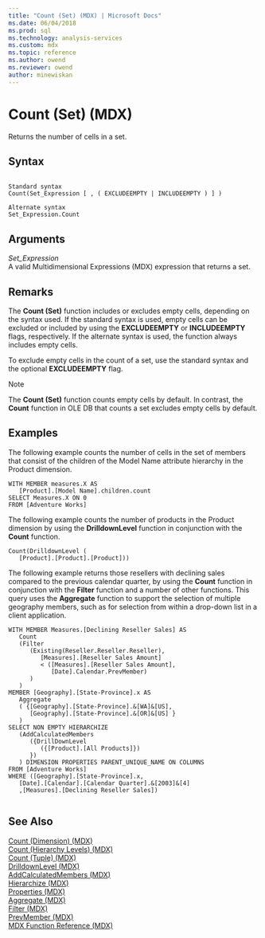 ```yaml
---
title: "Count (Set) (MDX) | Microsoft Docs"
ms.date: 06/04/2018
ms.prod: sql
ms.technology: analysis-services
ms.custom: mdx
ms.topic: reference
ms.author: owend
ms.reviewer: owend
author: minewiskan
---
```

# Count (Set) (MDX)


  Returns the number of cells in a set.  
  
## Syntax  
  
```  
  
Standard syntax  
Count(Set_Expression [ , ( EXCLUDEEMPTY | INCLUDEEMPTY ) ] )  
  
Alternate syntax  
Set_Expression.Count  
```  
  
## Arguments  
 *Set_Expression*  
 A valid Multidimensional Expressions (MDX) expression that returns a set.  
  
## Remarks  
 The **Count (Set)** function includes or excludes empty cells, depending on the syntax used. If the standard syntax is used, empty cells can be excluded or included by using the **EXCLUDEEMPTY** or **INCLUDEEMPTY** flags, respectively. If the alternate syntax is used, the function always includes empty cells.  
  
 To exclude empty cells in the count of a set, use the standard syntax and the optional **EXCLUDEEMPTY** flag.  
  
> [!NOTE]  
>  The **Count (Set)** function counts empty cells by default. In contrast, the **Count** function in OLE DB that counts a set excludes empty cells by default.  
  
## Examples  
 The following example counts the number of cells in the set of members that consist of the children of the Model Name attribute hierarchy in the Product dimension.  
  
```  
WITH MEMBER measures.X AS  
   [Product].[Model Name].children.count   
SELECT Measures.X ON 0  
FROM [Adventure Works]  
```  
  
 The following example counts the number of products in the Product dimension by using the **DrilldownLevel** function in conjunction with the **Count** function.  
  
```  
Count(DrilldownLevel (   
   [Product].[Product].[Product]))  
```  
  
 The following example returns those resellers with declining sales compared to the previous calendar quarter, by using the **Count** function in conjunction with the **Filter** function and a number of other functions. This query uses the **Aggregate** function to support the selection of multiple geography members, such as for selection from within a drop-down list in a client application.  
  
```  
WITH MEMBER Measures.[Declining Reseller Sales] AS  
   Count  
   (Filter  
      (Existing(Reseller.Reseller.Reseller),  
         [Measures].[Reseller Sales Amount]   
         < ([Measures].[Reseller Sales Amount],  
            [Date].Calendar.PrevMember)  
      )  
   )  
MEMBER [Geography].[State-Province].x AS   
   Aggregate  
   ( {[Geography].[State-Province].&[WA]&[US],   
      [Geography].[State-Province].&[OR]&[US] }   
   )  
SELECT NON EMPTY HIERARCHIZE   
   (AddCalculatedMembers   
      ({DrillDownLevel  
         ({[Product].[All Products]})  
      })  
   ) DIMENSION PROPERTIES PARENT_UNIQUE_NAME ON COLUMNS   
FROM [Adventure Works]  
WHERE ([Geography].[State-Province].x,  
   [Date].[Calendar].[Calendar Quarter].&[2003]&[4]  
   ,[Measures].[Declining Reseller Sales])  
  
```  
  
## See Also  
 [Count &#40;Dimension&#41; &#40;MDX&#41;](../mdx/count-dimension-mdx.md)   
 [Count &#40;Hierarchy Levels&#41; &#40;MDX&#41;](../mdx/count-hierarchy-levels-mdx.md)   
 [Count &#40;Tuple&#41; &#40;MDX&#41;](../mdx/count-tuple-mdx.md)   
 [DrilldownLevel &#40;MDX&#41;](../mdx/drilldownlevel-mdx.md)   
 [AddCalculatedMembers &#40;MDX&#41;](../mdx/addcalculatedmembers-mdx.md)   
 [Hierarchize &#40;MDX&#41;](../mdx/hierarchize-mdx.md)   
 [Properties &#40;MDX&#41;](../mdx/properties-mdx.md)   
 [Aggregate &#40;MDX&#41;](../mdx/aggregate-mdx.md)   
 [Filter &#40;MDX&#41;](../mdx/filter-mdx.md)   
 [PrevMember &#40;MDX&#41;](../mdx/prevmember-mdx.md)   
 [MDX Function Reference &#40;MDX&#41;](../mdx/mdx-function-reference-mdx.md)  
  
  
